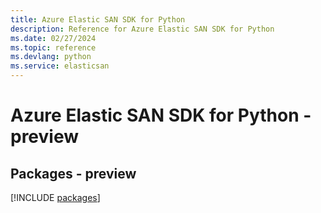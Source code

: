 ```yaml
---
title: Azure Elastic SAN SDK for Python
description: Reference for Azure Elastic SAN SDK for Python
ms.date: 02/27/2024
ms.topic: reference
ms.devlang: python
ms.service: elasticsan
---
```

# Azure Elastic SAN SDK for Python - preview
## Packages - preview
[!INCLUDE [packages](elastic-san-index.md)]